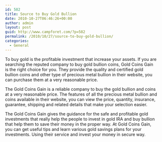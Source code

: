 ```yaml
---
id: 582
title: Source to Buy Gold Bullion
date: 2010-10-27T06:46:26+00:00
author: admin
layout: post
guid: http://www.campforet.com/?p=582
permalink: /2010/10/27/source-to-buy-gold-bullion/
categories:
  - General
---
```

To buy gold is the profitable investment that increase your assets. If you are searching the reputed company to buy gold bullion coins, Gold Coins Gain is the right choice for you. They provide the quality and certified gold bullion coins and other type of precious metal bullion in their website, you can purchase them at a very reasonable price.

The Gold Coins Gain is a reliable company to buy the gold bullion and coins at a very reasonable price. The features of all the precious metal bullion and coins available in their website, you can view the price, quantity, insurance, guarantee, shipping and related details that make your selection easier.

The Gold Coins Gain gives the guidance for the safe and profitable gold investments that really help the people to invest in gold IRA and buy bullion that help them to save their money in the proper way. At Gold Coins Gain, you can get useful tips and learn various gold savings plans for your investments. Using their service and invest your money in secure way.
